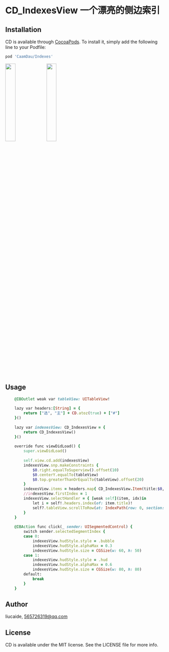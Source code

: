 # CD_IndexesView 一个漂亮的侧边索引

## Installation

CD is available through [CocoaPods](https://cocoapods.org). To install
it, simply add the following line to your Podfile:

```ruby
pod 'CaamDau/Indexes'
```
<p>
  <img src="https://github.com/liucaide/Images/blob/master/CD/indexes0.gif" width="25%" />
  <img src="https://github.com/liucaide/Images/blob/master/CD/indexes1.gif" width="25%" />
</p>

## Usage
```ruby
    @IBOutlet weak var tableView: UITableView!
    
    lazy var headers:[String] = {
        return ["选", "主"] + CD.atoz(true) + ["#"]
    }()
    
    lazy var indexesView: CD_IndexesView = {
        return CD_IndexesView()
    }()
    
    override func viewDidLoad() {
        super.viewDidLoad()
        
        self.view.cd.add(indexesView)
        indexesView.snp.makeConstraints {
            $0.right.equalToSuperview().offset(10)
            $0.centerY.equalTo(tableView)
            $0.top.greaterThanOrEqualTo(tableView).offset(20)
        }
        indexesView.items = headers.map{ CD_IndexesView.Item(title:$0, color:Config.color.txt_1)}
        //indexesView.firstIndex = 1
        indexesView.selectHandler = { [weak self](item, idx)in
            let i = self!.headers.index(of: item.title)!
            self?.tableView.scrollToRow(at: IndexPath(row: 0, section: i), at: .top, animated: false)
        }
    }
    
    @IBAction func click(_ sender: UISegmentedControl) {
        switch sender.selectedSegmentIndex {
        case 0:
            indexesView.hudStyle.style = .bubble
            indexesView.hudStyle.alphaMax = 0.3
            indexesView.hudStyle.size = CGSize(w: 60, h: 50)
        case 1:
            indexesView.hudStyle.style = .hud
            indexesView.hudStyle.alphaMax = 0.6
            indexesView.hudStyle.size = CGSize(w: 80, h: 80)
        default:
            break
        }
    }
```

## Author

liucaide, 565726319@qq.com

## License

CD is available under the MIT license. See the LICENSE file for more info.
